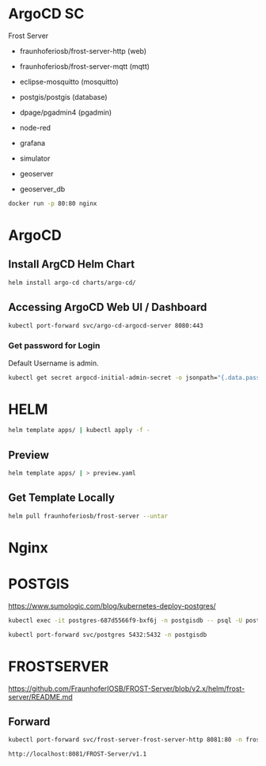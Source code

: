 # ArgoCD SC

Frost Server

- fraunhoferiosb/frost-server-http (web)
- fraunhoferiosb/frost-server-mqtt (mqtt)
- eclipse-mosquitto (mosquitto)
- postgis/postgis (database)

- dpage/pgadmin4 (pgadmin)
- node-red
- grafana
- simulator
- geoserver 
- geoserver_db



```bash
docker run -p 80:80 nginx
```
# ArgoCD
## Install ArgCD Helm Chart

```bash
helm install argo-cd charts/argo-cd/
```

## Accessing ArgoCD Web UI / Dashboard

```bash
kubectl port-forward svc/argo-cd-argocd-server 8080:443
```

### Get password for Login

Default Username is admin.

```bash
kubectl get secret argocd-initial-admin-secret -o jsonpath="{.data.password}" | base64 -d

```

# HELM

```bash
helm template apps/ | kubectl apply -f -   
```

## Preview 
```bash
helm template apps/ | > preview.yaml   
```

## Get Template Locally
```bash
helm pull fraunhoferiosb/frost-server --untar
```

# Nginx

# POSTGIS

https://www.sumologic.com/blog/kubernetes-deploy-postgres/

```bash
kubectl exec -it postgres-687d5566f9-bxf6j -n postgisdb -- psql -U postgres
```

```bash 
kubectl port-forward svc/postgres 5432:5432 -n postgisdb
```

# FROSTSERVER

https://github.com/FraunhoferIOSB/FROST-Server/blob/v2.x/helm/frost-server/README.md

## Forward
```bash
kubectl port-forward svc/frost-server-frost-server-http 8081:80 -n frostserver 
```

```bash
http://localhost:8081/FROST-Server/v1.1
```